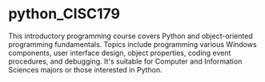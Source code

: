 # python_CISC179
This introductory programming course covers Python and object-oriented programming fundamentals. Topics include programming various Windows components, user interface design, object properties, coding event procedures, and debugging. It's suitable for Computer and Information Sciences majors or those interested in Python.
